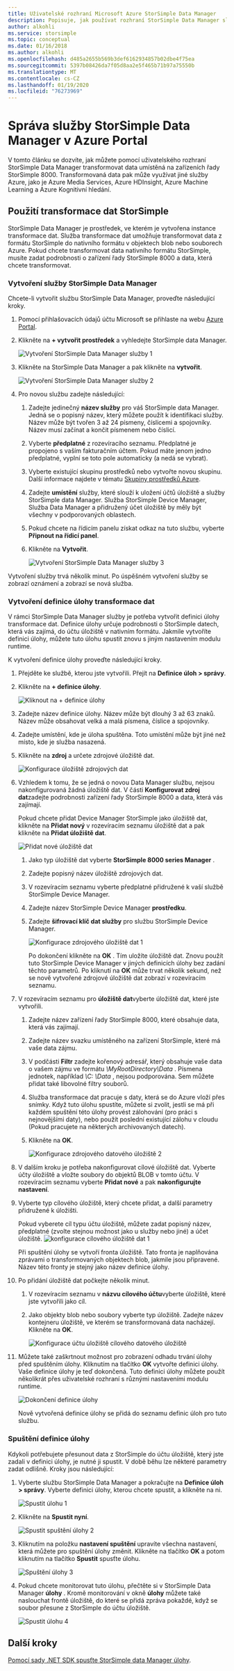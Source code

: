 ```yaml
---
title: Uživatelské rozhraní Microsoft Azure StorSimple Data Manager
description: Popisuje, jak používat rozhraní StorSimple Data Manager služby.
author: alkohli
ms.service: storsimple
ms.topic: conceptual
ms.date: 01/16/2018
ms.author: alkohli
ms.openlocfilehash: d485a2655b569b3def6162934857b02dbe4f75ea
ms.sourcegitcommit: 5397b08426da7f05d8aa2e5f465b71b97a75550b
ms.translationtype: MT
ms.contentlocale: cs-CZ
ms.lasthandoff: 01/19/2020
ms.locfileid: "76273969"
---
```

# <a name="manage-the-storsimple-data-manager-service-in-azure-portal"></a>Správa služby StorSimple Data Manager v Azure Portal

V tomto článku se dozvíte, jak můžete pomocí uživatelského rozhraní StorSimple Data Manager transformovat data umístěná na zařízeních řady StorSimple 8000. Transformovaná data pak může využívat jiné služby Azure, jako je Azure Media Services, Azure HDInsight, Azure Machine Learning a Azure Kognitivní hledání.


## <a name="use-storsimple-data-transformation"></a>Použití transformace dat StorSimple

StorSimple Data Manager je prostředek, ve kterém je vytvořena instance transformace dat. Služba transformace dat umožňuje transformovat data z formátu StorSimple do nativního formátu v objektech blob nebo souborech Azure. Pokud chcete transformovat data nativního formátu StorSimple, musíte zadat podrobnosti o zařízení řady StorSimple 8000 a data, která chcete transformovat.

### <a name="create-a-storsimple-data-manager-service"></a>Vytvoření služby StorSimple Data Manager

Chcete-li vytvořit službu StorSimple Data Manager, proveďte následující kroky.

1. Pomocí přihlašovacích údajů účtu Microsoft se přihlaste na webu [Azure Portal](https://portal.azure.com/).

2. Klikněte na **+ vytvořit prostředek** a vyhledejte StorSimple data Manager.

    ![Vytvoření StorSimple Data Manager služby 1](./media/storsimple-data-manager-ui/create-service-1.png)

3. Klikněte na StorSimple Data Manager a pak klikněte na **vytvořit**.
    
    ![Vytvoření StorSimple Data Manager služby 2](./media/storsimple-data-manager-ui/create-service-3.png)

3. Pro novou službu zadejte následující:

   1. Zadejte jedinečný **název služby** pro váš StorSimple data Manager. Jedná se o popisný název, který můžete použít k identifikaci služby. Název může být tvořen 3 až 24 písmeny, číslicemi a spojovníky. Název musí začínat a končit písmenem nebo číslicí.

   2. Vyberte **předplatné** z rozevíracího seznamu. Předplatné je propojeno s vaším fakturačním účtem. Pokud máte jenom jedno předplatné, vyplní se toto pole automaticky (a nedá se vybrat).

   3. Vyberte existující skupinu prostředků nebo vytvořte novou skupinu. Další informace najdete v tématu [Skupiny prostředků Azure](https://azure.microsoft.com/documentation/articles/virtual-machines-windows-infrastructure-resource-groups-guidelines/).

   4. Zadejte **umístění** služby, které slouží k uložení účtů úložiště a služby StorSimple data Manager. Služba StorSimple Device Manager, Služba Data Manager a přidružený účet úložiště by měly být všechny v podporovaných oblastech.
    
   5. Pokud chcete na řídicím panelu získat odkaz na tuto službu, vyberte **Připnout na řídicí panel**.
    
   6. Klikněte na **Vytvořit**.

      ![Vytvoření StorSimple Data Manager služby 3](./media/storsimple-data-manager-ui/create-service-4.png)

Vytvoření služby trvá několik minut. Po úspěšném vytvoření služby se zobrazí oznámení a zobrazí se nová služba.

### <a name="create-a-data-transformation-job-definition"></a>Vytvoření definice úlohy transformace dat

V rámci StorSimple Data Manager služby je potřeba vytvořit definici úlohy transformace dat. Definice úlohy určuje podrobnosti o StorSimple datech, která vás zajímá, do účtu úložiště v nativním formátu. Jakmile vytvoříte definici úlohy, můžete tuto úlohu spustit znovu s jiným nastavením modulu runtime.

K vytvoření definice úlohy proveďte následující kroky.

1. Přejděte ke službě, kterou jste vytvořili. Přejít na **Definice úloh > správy**.

2. Klikněte na **+ definice úlohy**.

    ![Kliknout na + definice úlohy](./media/storsimple-data-manager-ui/create-job-definition-1.png)

3. Zadejte název definice úlohy. Název může být dlouhý 3 až 63 znaků. Název může obsahovat velká a malá písmena, číslice a spojovníky.

4. Zadejte umístění, kde je úloha spuštěna. Toto umístění může být jiné než místo, kde je služba nasazená.

5. Klikněte na **zdroj** a určete zdrojové úložiště dat.

    ![Konfigurace úložiště zdrojových dat](./media/storsimple-data-manager-ui/create-job-definition-2.png)

6. Vzhledem k tomu, že se jedná o novou Data Manager službu, nejsou nakonfigurovaná žádná úložiště dat. V části **Konfigurovat zdroj dat**zadejte podrobnosti zařízení řady StorSimple 8000 a data, která vás zajímají.

   Pokud chcete přidat Device Manager StorSimple jako úložiště dat, klikněte na **Přidat nový** v rozevíracím seznamu úložiště dat a pak klikněte na **Přidat úložiště dat**.

    ![Přidat nové úložiště dat](./media/storsimple-data-manager-ui/create-job-definition-3.png)
  
   1. Jako typ úložiště dat vyberte **StorSimple 8000 series Manager** .
    
   2. Zadejte popisný název úložiště zdrojových dat.
    
   3. V rozevíracím seznamu vyberte předplatné přidružené k vaší službě StorSimple Device Manager.
    
   4. Zadejte název StorSimple Device Manager **prostředku**.

   5. Zadejte **šifrovací klíč dat služby** pro službu StorSimple Device Manager. 

      ![Konfigurace zdrojového úložiště dat 1](./media/storsimple-data-manager-ui/create-job-definition-4.png)

      Po dokončení klikněte na **OK** . Tím uložíte úložiště dat. Znovu použít tuto StorSimple Device Manager v jiných definicích úlohy bez zadání těchto parametrů. Po kliknutí na **OK** může trvat několik sekund, než se nově vytvořené zdrojové úložiště dat zobrazí v rozevíracím seznamu.

7. V rozevíracím seznamu pro **úložiště dat**vyberte úložiště dat, které jste vytvořili. 

   1. Zadejte název zařízení řady StorSimple 8000, které obsahuje data, která vás zajímají.

   2. Zadejte název svazku umístěného na zařízení StorSimple, které má vaše data zájmu.

   3. V podčásti **Filtr** zadejte kořenový adresář, který obsahuje vaše data o vašem zájmu ve formátu _\MyRootDirectory\Data_ . Písmena jednotek, například _\C: \Data_ , nejsou podporována. Sem můžete přidat také libovolné filtry souborů.

   4. Služba transformace dat pracuje s daty, která se do Azure vloží přes snímky. Když tuto úlohu spustíte, můžete si zvolit, jestli se má při každém spuštění této úlohy provést zálohování (pro práci s nejnovějšími daty), nebo použít poslední existující zálohu v cloudu (Pokud pracujete na některých archivovaných datech).

   5. Klikněte na **OK**.

      ![Konfigurace zdrojového datového úložiště 2](./media/storsimple-data-manager-ui/create-job-definition-8.png)

8. V dalším kroku je potřeba nakonfigurovat cílové úložiště dat. Vyberte účty úložiště a vložte soubory do objektů BLOB v tomto účtu. V rozevíracím seznamu vyberte **Přidat nové** a pak **nakonfigurujte nastavení**.

9. Vyberte typ cílového úložiště, který chcete přidat, a další parametry přidružené k úložišti.

    Pokud vyberete cíl typu účtu úložiště, můžete zadat popisný název, předplatné (zvolte stejnou možnost jako u služby nebo jiné) a účet úložiště.
        ![konfigurace cílového úložiště dat 1](./media/storsimple-data-manager-ui/create-job-definition-10.png)

    Při spuštění úlohy se vytvoří fronta úložiště. Tato fronta je naplňována zprávami o transformovaných objektech blob, jakmile jsou připravené. Název této fronty je stejný jako název definice úlohy.
    
10. Po přidání úložiště dat počkejte několik minut.
    
    1. V rozevíracím seznamu v **názvu cílového účtu**vyberte úložiště, které jste vytvořili jako cíl.

    2. Jako objekty blob nebo soubory vyberte typ úložiště. Zadejte název kontejneru úložiště, ve kterém se transformovaná data nacházejí. Klikněte na **OK**.

        ![Konfigurace účtu úložiště cílového datového úložiště](./media/storsimple-data-manager-ui/create-job-definition-16.png)

11. Můžete také zaškrtnout možnost pro zobrazení odhadu trvání úlohy před spuštěním úlohy. Kliknutím na tlačítko **OK** vytvořte definici úlohy. Vaše definice úlohy je teď dokončená. Tuto definici úlohy můžete použít několikrát přes uživatelské rozhraní s různými nastaveními modulu runtime.

    ![Dokončení definice úlohy](./media/storsimple-data-manager-ui/create-job-definition-13.png)

    Nově vytvořená definice úlohy se přidá do seznamu definic úloh pro tuto službu.

### <a name="run-the-job-definition"></a>Spuštění definice úlohy

Kdykoli potřebujete přesunout data z StorSimple do účtu úložiště, který jste zadali v definici úlohy, je nutné ji spustit. V době běhu lze některé parametry zadat odlišně. Kroky jsou následující:

1. Vyberte službu StorSimple Data Manager a pokračujte na **Definice úloh > správy**. Vyberte definici úlohy, kterou chcete spustit, a klikněte na ni.
     
     ![Spustit úlohu 1](./media/storsimple-data-manager-ui/start-job-run1.png)

2. Klikněte na **Spustit nyní**.
     
     ![Spustit spuštění úlohy 2](./media/storsimple-data-manager-ui/start-job-run2.png)

3. Kliknutím na položku **nastavení spuštění** upravíte všechna nastavení, která můžete pro spuštění úlohy změnit. Klikněte na tlačítko **OK** a potom kliknutím na tlačítko **Spustit** spusťte úlohu.

    ![Spuštění úlohy 3](./media/storsimple-data-manager-ui/start-job-run3.png)

4. Pokud chcete monitorovat tuto úlohu, přečtěte si v StorSimple Data Manager **úlohy** . Kromě monitorování v okně **úlohy** můžete také naslouchat frontě úložiště, do které se přidá zpráva pokaždé, když se soubor přesune z StorSimple do účtu úložiště.

    ![Spustit úlohu 4](./media/storsimple-data-manager-ui/start-job-run4.png)


## <a name="next-steps"></a>Další kroky

[Pomocí sady .NET SDK spusťte StorSimple data Manager úlohy](storsimple-data-manager-dotnet-jobs.md).
